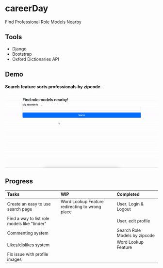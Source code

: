 # careerDay
Find Professional Role Models Nearby

## Tools
* Django
* Bootstrap
* Oxford Dictionaries API


## Demo
#### Search feature sorts professionals by zipcode.
![Search Feature](https://github.com/naiemg/careerDay/blob/master/media/ezgif.com-video-to-gif.gif "Search Feature")

## Progress
| Tasks                                       | WIP                     | Completed                             |
| :-------------                              |:-------------           | :-----                                |
| Create an easy to use search page           |  Word Lookup Feature redirecting to wrong place                     | User, Login & Logout                  |
| Find a way to list role models like "tinder"|                         | User, edit profile                    |
| Commenting system                           |                         | Search Role Models by zipcode         |
| Likes/dislikes system                       |                         | Word Lookup Feature                   |
| Fix issue with profile images               |                         |                                       |
